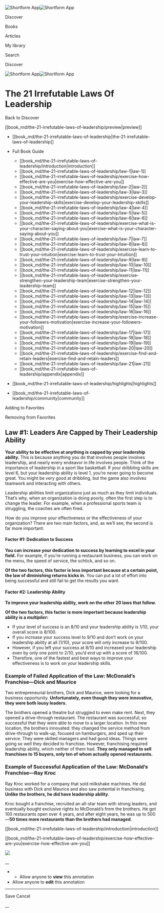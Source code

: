 ![Shortform App](/img/logo.36a2399e.svg)![Shortform App](/img/logo-dark.70c1b072.svg)

Discover

Books

Articles

My library

Search

Discover

![Shortform App](/img/logo.36a2399e.svg)![Shortform App](/img/logo-dark.70c1b072.svg)

# The 21 Irrefutable Laws Of Leadership

Back to Discover

[[book_md/the-21-irrefutable-laws-of-leadership/preview|preview]]

  * [[book_md/the-21-irrefutable-laws-of-leadership|the-21-irrefutable-laws-of-leadership]]
  * Full Book Guide

    * [[book_md/the-21-irrefutable-laws-of-leadership/introduction|introduction]]
    * [[book_md/the-21-irrefutable-laws-of-leadership/law-1|law-1]]
    * [[book_md/the-21-irrefutable-laws-of-leadership/exercise-how-effective-are-you|exercise-how-effective-are-you]]
    * [[book_md/the-21-irrefutable-laws-of-leadership/law-2|law-2]]
    * [[book_md/the-21-irrefutable-laws-of-leadership/law-3|law-3]]
    * [[book_md/the-21-irrefutable-laws-of-leadership/exercise-develop-your-leadership-skills|exercise-develop-your-leadership-skills]]
    * [[book_md/the-21-irrefutable-laws-of-leadership/law-4|law-4]]
    * [[book_md/the-21-irrefutable-laws-of-leadership/law-5|law-5]]
    * [[book_md/the-21-irrefutable-laws-of-leadership/law-6|law-6]]
    * [[book_md/the-21-irrefutable-laws-of-leadership/exercise-what-is-your-character-saying-about-you|exercise-what-is-your-character-saying-about-you]]
    * [[book_md/the-21-irrefutable-laws-of-leadership/law-7|law-7]]
    * [[book_md/the-21-irrefutable-laws-of-leadership/law-8|law-8]]
    * [[book_md/the-21-irrefutable-laws-of-leadership/exercise-learn-to-trust-your-intuition|exercise-learn-to-trust-your-intuition]]
    * [[book_md/the-21-irrefutable-laws-of-leadership/law-9|law-9]]
    * [[book_md/the-21-irrefutable-laws-of-leadership/law-10|law-10]]
    * [[book_md/the-21-irrefutable-laws-of-leadership/law-11|law-11]]
    * [[book_md/the-21-irrefutable-laws-of-leadership/exercise-strengthen-your-leadership-team|exercise-strengthen-your-leadership-team]]
    * [[book_md/the-21-irrefutable-laws-of-leadership/law-12|law-12]]
    * [[book_md/the-21-irrefutable-laws-of-leadership/law-13|law-13]]
    * [[book_md/the-21-irrefutable-laws-of-leadership/law-14|law-14]]
    * [[book_md/the-21-irrefutable-laws-of-leadership/law-15|law-15]]
    * [[book_md/the-21-irrefutable-laws-of-leadership/law-16|law-16]]
    * [[book_md/the-21-irrefutable-laws-of-leadership/exercise-increase-your-followers-motivation|exercise-increase-your-followers-motivation]]
    * [[book_md/the-21-irrefutable-laws-of-leadership/law-17|law-17]]
    * [[book_md/the-21-irrefutable-laws-of-leadership/law-18|law-18]]
    * [[book_md/the-21-irrefutable-laws-of-leadership/law-19|law-19]]
    * [[book_md/the-21-irrefutable-laws-of-leadership/law-20|law-20]]
    * [[book_md/the-21-irrefutable-laws-of-leadership/exercise-find-and-retain-leaders|exercise-find-and-retain-leaders]]
    * [[book_md/the-21-irrefutable-laws-of-leadership/law-21|law-21]]
    * [[book_md/the-21-irrefutable-laws-of-leadership/appendix|appendix]]
  * [[book_md/the-21-irrefutable-laws-of-leadership/highlights|highlights]]
  * [[book_md/the-21-irrefutable-laws-of-leadership/community|community]]



Adding to Favorites 

Removing from Favorites 

## Law #1: Leaders Are Capped by Their Leadership Ability

**Your ability to be effective at anything is capped by your leadership ability.** This is because anything you do that involves people involves leadership, and nearly every endeavor in life involves people. Think of the importance of leadership in a sport like basketball. If your dribbling skills are level 6, but your leadership ability is level 1, you’re never going to become great. You might be very good at dribbling, but the game also involves teamwork and interacting with others.

Leadership abilities limit organizations just as much as they limit individuals. That’s why, when an organization is doing poorly, often the first step is to change the leader. For example, when a professional sports team is struggling, the coaches are often fired.

How do you improve your effectiveness or the effectiveness of your organization? There are two main factors, and, as we’ll see, the second is far more important:

#### Factor #1: Dedication to Success

**You can increase your dedication to success by learning to excel in your field.** For example, if you’re running a restaurant business, you can work on the menu, the speed of service, the schtick, and so on.

**Of the two factors, this factor is less important because at a certain point, the law of diminishing returns kicks in.** You can put a lot of effort into being successful and still fail to get the results you want.

#### Factor #2: Leadership Ability

**To improve your leadership ability, work on the other 20 laws that follow.**

**Of the two factors, this factor is more important because leadership ability is a _multiplier:_**

  * If your level of success is an 8/10 and your leadership ability is 1/10, your overall score is 8/100. 
  * If you increase your success level to 9/10 and don’t work on your leadership ability at all (1/10), your score will only increase to 9/100. 
  * However, if you left your success at 8/10 and increased your leadership even by only one point to 2/10, you’d end up with a score of 16/100.
  * Therefore, one of the fastest and best ways to improve your effectiveness is to work on your leadership skills.



### Example of Failed Application of the Law: McDonald’s Franchise—Dick and Maurice

Two entrepreneurial brothers, Dick and Maurice, were looking for a business opportunity. **Unfortunately, even though they were innovative, they were both lousy leaders.**

The brothers opened a theatre but struggled to even make rent. Next, they opened a drive-through restaurant. The restaurant was successful; so successful that they were able to move to a larger location. In this new location, the brothers innovated: they changed the service method from drive-through to walk-up, focused on hamburgers, and sped up their service. They were skilled managers and had good ideas. Things were going so well they decided to franchise. However, franchising required leadership ability, which neither of them had. **They only managed to sell franchises to 15 buyers, only ten of whom actually opened restaurants.**

### Example of Successful Application of the Law: McDonald’s Franchise—Ray Kroc

Ray Kroc worked for a company that sold milkshake machines. He did business with Dick and Maurice and also saw potential in franchising. **Unlike the brothers, he did have leadership ability**.

Kroc bought a franchise, recruited an all-star team with strong leaders, and eventually bought exclusive rights to McDonald’s from the brothers. He got 100 restaurants open over 4 years, and after eight years, he was up to 500—**50 times more restaurants than the brothers had managed**.

[[book_md/the-21-irrefutable-laws-of-leadership/introduction|introduction]]

[[book_md/the-21-irrefutable-laws-of-leadership/exercise-how-effective-are-you|exercise-how-effective-are-you]]

![](https://bat.bing.com/action/0?ti=56018282&Ver=2&mid=07ef0d3b-68c4-4af4-b595-2e417d35a4d2&sid=f30c5e70639211ee87d33f0876d93783&vid=f30c9700639211eeb3a75d830392c94f&vids=0&msclkid=N&pi=0&lg=en-US&sw=800&sh=600&sc=24&nwd=1&tl=Shortform%20%7C%20Book&p=https%3A%2F%2Fwww.shortform.com%2Fapp%2Fbook%2Fthe-21-irrefutable-laws-of-leadership%2Flaw-1&r=&lt=479&evt=pageLoad&sv=1&rn=921914)

__

  *   * Allow anyone to **view** this annotation
  * Allow anyone to **edit** this annotation



* * *

Save Cancel

__



